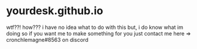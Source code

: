 # yourdesk.github.io
wtf??! how???
i have no idea what to do with this
but, i do know what im doing so if you want me to make something for you just contact me here => cronchlemagne#8563 on discord
